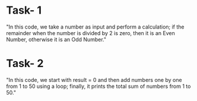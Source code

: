 # Task- 1
"In this code, we take a number as input and perform a calculation; if the remainder when the number is divided by 2 is zero, then it is an Even Number, otherwise it is an Odd Number."

# Task- 2
"In this code, we start with result = 0 and then add numbers one by one from 1 to 50 using a loop; finally, it prints the total sum of numbers from 1 to 50."
